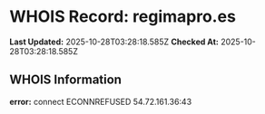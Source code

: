 # WHOIS Record: regimapro.es

**Last Updated:** 2025-10-28T03:28:18.585Z
**Checked At:** 2025-10-28T03:28:18.585Z

## WHOIS Information

**error:** connect ECONNREFUSED 54.72.161.36:43

